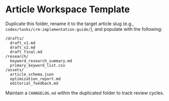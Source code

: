 # Article Workspace Template

Duplicate this folder, rename it to the target article slug (e.g., `codex/tasks/crm-implementation-guide/`), and populate with the following:

```
/drafts/
  draft_v1.md
  draft_v2.md
  draft_final.md
/research/
  keyword_research_summary.md
  primary_keyword_list.csv
/assets/
  article_schema.json
  optimization_report.md
  editorial_feedback.md
```

Maintain a `CHANGELOG.md` within the duplicated folder to track review cycles.
